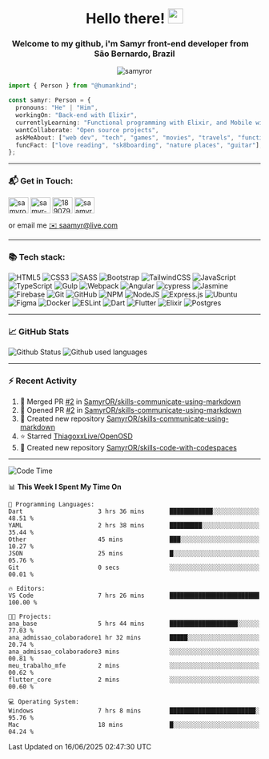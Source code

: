<h1 align="center">Hello there! <img src="https://raw.githubusercontent.com/iampavangandhi/iampavangandhi/master/gifs/Hi.gif" width="30px"></h1>
<h3 align="center">Welcome to my github, i'm Samyr front-end developer from  <img src="https://cdn-icons-png.flaticon.com/512/197/197386.png" width="13"/>  <b>São Bernardo, Brazil</b></h3>

<p align="center"> <img src="https://komarev.com/ghpvc/?username=samyror&label=Profile%20views&color=0e75b6&style=flat" alt="samyror" /> </p>

```typescript
import { Person } from "@humankind";

const samyr: Person = {
  pronouns: "He" | "Him",
  workingOn: "Back-end with Elixir",
  currentlyLearning: "Functional programming with Elixir, and Mobile with Flutter",
  wantCollaborate: "Open source projects",
  askMeAbout: ["web dev", "tech", "games", "movies", "travels", "functional programming", "mobile"],
  funcFact: ["love reading", "sk8boarding", "nature places", "guitar"],
};
```

---

### 📬 Get in Touch:

<p align="left">
<a href="https://codepen.io/samyror" target="blank"><img align="center" src="https://cdn.jsdelivr.net/gh/devicons/devicon/icons/codepen/codepen-plain.svg" alt="samyror" height="32" width="40" /></a>
<a href="https://linkedin.com/in/samyr-ribeiro-82a720145" target="blank"><img align="center" src="https://cdn.jsdelivr.net/gh/devicons/devicon/icons/linkedin/linkedin-plain.svg" alt="samyr-ribeiro-82a720145" height="32" width="40" /></a>
<a href="https://pt.stackoverflow.com/users/189079" target="blank"><img align="center"  src="https://cdn.jsdelivr.net/npm/simple-icons@v5/icons/stackoverflow.svg" alt="189079" height="32" width="40" /></a>
<a href="https://www.hackerrank.com/saamyr" target="blank"><img align="center" src="https://cdn.jsdelivr.net/npm/simple-icons@v5/icons/hackerrank.svg" alt="saamyr" height="32" width="40" /></a>
</p>

or email me [✉️ saamyr@live.com](mailto:saamyr@live.com)

---

### 📚 Tech stack:

![HTML5](https://img.shields.io/badge/html5-%23E34F26.svg?style=for-the-badge&logo=html5&logoColor=white)
![CSS3](https://img.shields.io/badge/css3-%231572B6.svg?style=for-the-badge&logo=css3&logoColor=white)
![SASS](https://img.shields.io/badge/SASS-hotpink.svg?style=for-the-badge&logo=SASS&logoColor=white)
![Bootstrap](https://img.shields.io/badge/bootstrap-%23563D7C.svg?style=for-the-badge&logo=bootstrap&logoColor=white)
![TailwindCSS](https://img.shields.io/badge/tailwindcss-%2338B2AC.svg?style=for-the-badge&logo=tailwind-css&logoColor=white)
![JavaScript](https://img.shields.io/badge/javascript-%23323330.svg?style=for-the-badge&logo=javascript&logoColor=%23F7DF1E)
![TypeScript](https://img.shields.io/badge/typescript-%23007ACC.svg?style=for-the-badge&logo=typescript&logoColor=white)
![Gulp](https://img.shields.io/badge/GULP-%23CF4647.svg?style=for-the-badge&logo=gulp&logoColor=white)
![Webpack](https://img.shields.io/badge/webpack-%238DD6F9.svg?style=for-the-badge&logo=webpack&logoColor=black)
![Angular](https://img.shields.io/badge/angular-%23DD0031.svg?style=for-the-badge&logo=angular&logoColor=white)
![cypress](https://img.shields.io/badge/-cypress-%23E5E5E5?style=for-the-badge&logo=cypress&logoColor=058a5e)
![Jasmine](https://img.shields.io/badge/-Jasmine-%238A4182?style=for-the-badge&logo=Jasmine&logoColor=white)
![Firebase](https://img.shields.io/badge/firebase-%23039BE5.svg?style=for-the-badge&logo=firebase)
![Git](https://img.shields.io/badge/git-%23F05033.svg?style=for-the-badge&logo=git&logoColor=white)
![GitHub](https://img.shields.io/badge/github-%23121011.svg?style=for-the-badge&logo=github&logoColor=white)
![NPM](https://img.shields.io/badge/NPM-%23000000.svg?style=for-the-badge&logo=npm&logoColor=white)
![NodeJS](https://img.shields.io/badge/node.js-6DA55F?style=for-the-badge&logo=node.js&logoColor=white)
![Express.js](https://img.shields.io/badge/express.js-%23404d59.svg?style=for-the-badge&logo=express&logoColor=%2361DAFB)
![Ubuntu](https://img.shields.io/badge/Ubuntu-E95420?style=for-the-badge&logo=ubuntu&logoColor=white)
![Figma](https://img.shields.io/badge/figma-%23F24E1E.svg?style=for-the-badge&logo=figma&logoColor=white)
![Docker](https://img.shields.io/badge/docker-%230db7ed.svg?style=for-the-badge&logo=docker&logoColor=white)
![ESLint](https://img.shields.io/badge/ESLint-4B3263?style=for-the-badge&logo=eslint&logoColor=white)
![Dart](https://img.shields.io/badge/dart-%230175C2.svg?style=for-the-badge&logo=dart&logoColor=white)
![Flutter](https://img.shields.io/badge/Flutter-%2302569B.svg?style=for-the-badge&logo=Flutter&logoColor=white)
![Elixir](https://img.shields.io/badge/elixir-%234B275F.svg?style=for-the-badge&logo=elixir&logoColor=white)
![Postgres](https://img.shields.io/badge/postgres-%23316192.svg?style=for-the-badge&logo=postgresql&logoColor=white)

---

### 📈 GitHub Stats

![Github Status](https://github-readme-stats.vercel.app/api?username=SamyrOR&show_icons=true&bg_color=FFF&title_color=b80f0a&text_color=000&icon_color=b80f0a&border_color=a9a9a9&line_height=20)
![Github used languages](https://github-readme-stats.vercel.app/api/top-langs?username=samyror&show_icons=true&locale=en&layout=compact&bg_color=FFF&title_color=b80f0a&text_color=000&icon_color=b80f0a&border_color=a9a9a9)

---

### ⚡ Recent Activity

<!--RECENT_ACTIVITY:start-->
1. 🎉 Merged PR [#2](https://github.com/SamyrOR/skills-communicate-using-markdown/pull/2) in [SamyrOR/skills-communicate-using-markdown](https://github.com/SamyrOR/skills-communicate-using-markdown)
2. 💪 Opened PR [#2](https://github.com/SamyrOR/skills-communicate-using-markdown/pull/2) in [SamyrOR/skills-communicate-using-markdown](https://github.com/SamyrOR/skills-communicate-using-markdown)
3. 📔 Created new repository [SamyrOR/skills-communicate-using-markdown](https://github.com/SamyrOR/skills-communicate-using-markdown)
4. ⭐ Starred [ThiagoxxLive/OpenOSD](https://github.com/ThiagoxxLive/OpenOSD)
5. 📔 Created new repository [SamyrOR/skills-code-with-codespaces](https://github.com/SamyrOR/skills-code-with-codespaces)
<!--RECENT_ACTIVITY:end-->

---

<!--START_SECTION:waka-->
![Code Time](http://img.shields.io/badge/Code%20Time-2%2C854%20hrs%2017%20mins-blue)

📊 **This Week I Spent My Time On** 

```text
💬 Programming Languages: 
Dart                     3 hrs 36 mins       ████████████░░░░░░░░░░░░░   48.51 % 
YAML                     2 hrs 38 mins       █████████░░░░░░░░░░░░░░░░   35.44 % 
Other                    45 mins             ███░░░░░░░░░░░░░░░░░░░░░░   10.27 % 
JSON                     25 mins             █░░░░░░░░░░░░░░░░░░░░░░░░   05.76 % 
Git                      0 secs              ░░░░░░░░░░░░░░░░░░░░░░░░░   00.01 % 

🔥 Editors: 
VS Code                  7 hrs 26 mins       █████████████████████████   100.00 % 

🐱‍💻 Projects: 
ana_base                 5 hrs 44 mins       ███████████████████░░░░░░   77.03 % 
ana_admissao_colaboradore1 hr 32 mins        █████░░░░░░░░░░░░░░░░░░░░   20.74 % 
ana_admissao_colaboradore3 mins              ░░░░░░░░░░░░░░░░░░░░░░░░░   00.81 % 
meu_trabalho_mfe         2 mins              ░░░░░░░░░░░░░░░░░░░░░░░░░   00.62 % 
flutter_core             2 mins              ░░░░░░░░░░░░░░░░░░░░░░░░░   00.60 % 

💻 Operating System: 
Windows                  7 hrs 8 mins        ████████████████████████░   95.76 % 
Mac                      18 mins             █░░░░░░░░░░░░░░░░░░░░░░░░   04.24 % 
```


 Last Updated on 16/06/2025 02:47:30 UTC
<!--END_SECTION:waka-->
